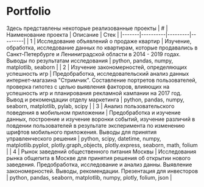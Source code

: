 # Portfolio

Здесь представлены некоторые реализованные проекты
|  # | Наименование проекта | Описание | Стек |
|-------|----------|---------|---------|
| 1     | Исследование объявлений о продаже квартир | Изучение, обработка, исследование данных по квартирам, которые продавались в Санкт-Петербурге и Лениниградской области в 2014 - 2019 годах. Выводы по результатам исследования | python, pandas, numpy, matplotlib, seaborn |
| 2     | Изучение закономерностей, определяющих успешность игр | Предобработка, исследовательский анализ данных интернет-магазина "Стримчик". Составление портретов пользователей, проверка гипотез с целью выявления факторов, влияющих на успешность игр и планирования рекламной кампании на 2017 год. Вывод и рекомендации отделу маркетинга | python, pandas, numpy, seaborn, matplotlib, pylab, scipy |
| 3     | Анализ пользовательского поведения в мобильном приложении | Предобработка и изучение данных, построение и изучение воронки событий, изучение различий в повдении пользователей в результате эксперимента по изменению шрифтов мобильного приложения. Выводы для принятия управленческого решения | python, scipy, datetime, numpy, matplotlib.pyplot, plotly.graph_objects, plotly.express, seaborn, math, folium |
| 4 | Рынок заведений общественного питания Москвы | Исследования рынка общепита в Москве для принятия решения об
открытии нового заведения. Предобработка, исследование и анализ данны. Выявление закономерностей. Выводы, рекомендации. Презентация для инвесторов | python, pandas, seaborn, matplotlib, numpy, plotly, folium, json |
